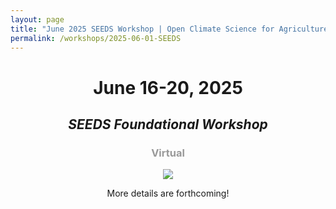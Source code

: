 ```yaml
---
layout: page
title: "June 2025 SEEDS Workshop | Open Climate Science for Agriculture"
permalink: /workshops/2025-06-01-SEEDS
---
```


<header>
	<div class="container">
		<h1>June 16-20, 2025</h1>
	</div>
	<div class="container">
		<h2><i>SEEDS Foundational Workshop</i></h2>
	</div>
	<div class="container">
		<h3 style="color: #999999">Virtual</h3>
	</div>
	<div class="container sponsors">
		<img class="logo" id="nasa" style="margin: 0px;max-height: 180px"
			src="{{ site.baseurl }}/images/TOPS_badge_NASA.png"/>
	</div>
	<div class="container">
		<p>
			More details are forthcoming!
		</p>
	</div>
</header>

<!--
<div class="container">
	<p style="color:#999;font-size:0.9em">
	All images from NASA.gov websites.
	</p>
</div>
-->
